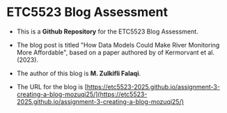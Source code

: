 
# ETC5523 Blog Assessment

* This is a **Github Repository** for the ETC5523 Blog Assessment. 

* The blog post is titled "How Data Models Could Make River Monitoring More Affordable", based on a paper authored by  of Kermorvant et al. (2023).

* The author of this blog is **M. Zulkifli Falaqi**.

* The URL for the blog is [https://etc5523-2025.github.io/assignment-3-creating-a-blog-mozuqi25/](https://etc5523-2025.github.io/assignment-3-creating-a-blog-mozuqi25/)
